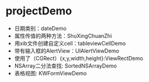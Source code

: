 # projectDemo
* 日期类别：dateDemo
* 属性传值的两种方法：ShuXingChuanZhi
* 用xib文件创建自定义cell：tableviewCellDemo
* 带有输入框的AlertView：UIAlertViewDemo
* 使用了（CGRect）{x,y,width,height}:ViewRectDemo
* NSArray二分法查找: SortedNSArrayDemo
* 表格视图: KWFormViewDemo